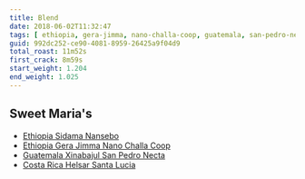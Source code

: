 ```yaml
---
title: Blend
date: 2018-06-02T11:32:47
tags: [ ethiopia, gera-jimma, nano-challa-coop, guatemala, san-pedro-necta, sidama-nansebo, costa-rica, helsar, santa-lucia]
guid: 992dc252-ce90-4081-8959-26425a9f04d9
total_roast: 11m52s
first_crack: 8m59s
start_weight: 1.204
end_weight: 1.025
---
```


## Sweet Maria's

 * [Ethiopia Sidama Nansebo](https://www.sweetmarias.com/product/ethiopia-sidama-nansebo)
 * [Ethiopia Gera Jimma Nano Challa Coop](https://web.archive.org/web/20180304223514/https://webcache.googleusercontent.com/search?q=cache:WGgbDUCsb5IJ:https://www.sweetmarias.com/product/ethiopia-gera-jimma-nano-challa-coop+&cd=1&hl=en&ct=clnk&gl=us)
 * [Guatemala Xinabajul San Pedro Necta](https://web.archive.org/web/20180304214342/https://www.sweetmarias.com/product/guatemala-xinabajul-san-pedro-necta)
 * [Costa Rica Helsar Santa Lucia](https://web.archive.org/web/20180304214338/https://www.sweetmarias.com/product/costa-rica-helsar-santa-lucia)
